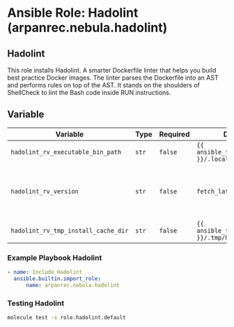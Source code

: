 # Ansible Role: Hadolint (arpanrec.nebula.hadolint)

## Hadolint

This role installs Hadolint. A smarter Dockerfile linter that helps you build best practice Docker images. The linter
parses the Dockerfile into an AST and performs rules on top of the AST. It stands on the shoulders of ShellCheck to lint
the Bash code inside RUN instructions.

## Variable

| Variable                            | Type  | Required | Default                                            | Example   | Description                                                                                                                                            |
| ----------------------------------- | ----- | -------- | -------------------------------------------------- | --------- | ------------------------------------------------------------------------------------------------------------------------------------------------------ |
| `hadolint_rv_executable_bin_path`   | `str` | `false`  | `{{ ansible_facts.user_dir }}/.local/bin/hadolint` | -         | Install path for hadolint.                                                                                                                             |
| `hadolint_rv_version`               | `str` | `false`  | `fetch_latest_version`                             | `v2.13.1` | Release version. If set to `fetch_latest_version`, it will fetch latest release from [Github releases](https://github.com/hadolint/hadolint/releases). |
| `hadolint_rv_tmp_install_cache_dir` | `str` | `false`  | `{{ ansible_facts.user_dir }}/.tmp/hadolint`       | -         | Cache install directory.                                                                                                                               |

### Example Playbook Hadolint

```yaml
- name: Include Hadolint
  ansible.builtin.import_role:
      name: arpanrec.nebula.hadolint
```

### Testing Hadolint

```bash
molecule test -s role.hadolint.default
```
